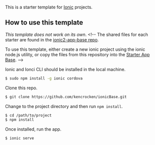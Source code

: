 This is a starter template for [Ionic](http://ionicframework.com/docs/) projects.

## How to use this template

*This template does not work on its own*. <!-- The shared files for each starter are found in the [ionic2-app-base repo](https://github.com/ionic-team/ionic2-app-base).

To use this template, either create a new ionic project using the ionic node.js utility, or copy the files from this repository into the [Starter App Base](https://github.com/ionic-team/ionic2-app-base). -->

Ionic and Ionci CLI should be installed in the local machine.  
```bash
$ sudo npm install -g ionic cordova
```

Clone this repo.
```bash
$ git clone https://github.com/kencrocken/ionicBase.git
```

Change to the project directory and then run `npm install`.
```bash
$ cd /path/to/project
$ npm install
```

Once installed, run the app.
```bash
$ ionic serve
```



<!-- ### With the Ionic CLI:

Take the name after `ionic2-starter-`, and that is the name of the template to be used when using the `ionic start` command below:

```bash
$ sudo npm install -g ionic cordova
$ ionic start myBlank blank
```

Then, to run it, cd into `myBlank` and run:

```bash
$ ionic cordova platform add ios
$ ionic cordova run ios
```

Substitute ios for android if not on a Mac. -->

